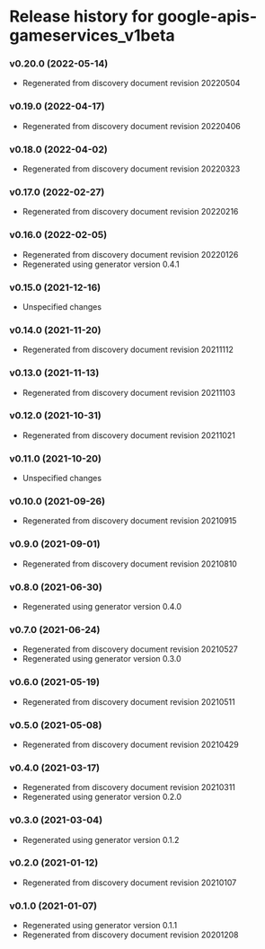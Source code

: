 # Release history for google-apis-gameservices_v1beta

### v0.20.0 (2022-05-14)

* Regenerated from discovery document revision 20220504

### v0.19.0 (2022-04-17)

* Regenerated from discovery document revision 20220406

### v0.18.0 (2022-04-02)

* Regenerated from discovery document revision 20220323

### v0.17.0 (2022-02-27)

* Regenerated from discovery document revision 20220216

### v0.16.0 (2022-02-05)

* Regenerated from discovery document revision 20220126
* Regenerated using generator version 0.4.1

### v0.15.0 (2021-12-16)

* Unspecified changes

### v0.14.0 (2021-11-20)

* Regenerated from discovery document revision 20211112

### v0.13.0 (2021-11-13)

* Regenerated from discovery document revision 20211103

### v0.12.0 (2021-10-31)

* Regenerated from discovery document revision 20211021

### v0.11.0 (2021-10-20)

* Unspecified changes

### v0.10.0 (2021-09-26)

* Regenerated from discovery document revision 20210915

### v0.9.0 (2021-09-01)

* Regenerated from discovery document revision 20210810

### v0.8.0 (2021-06-30)

* Regenerated using generator version 0.4.0

### v0.7.0 (2021-06-24)

* Regenerated from discovery document revision 20210527
* Regenerated using generator version 0.3.0

### v0.6.0 (2021-05-19)

* Regenerated from discovery document revision 20210511

### v0.5.0 (2021-05-08)

* Regenerated from discovery document revision 20210429

### v0.4.0 (2021-03-17)

* Regenerated from discovery document revision 20210311
* Regenerated using generator version 0.2.0

### v0.3.0 (2021-03-04)

* Regenerated using generator version 0.1.2

### v0.2.0 (2021-01-12)

* Regenerated from discovery document revision 20210107

### v0.1.0 (2021-01-07)

* Regenerated using generator version 0.1.1
* Regenerated from discovery document revision 20201208

